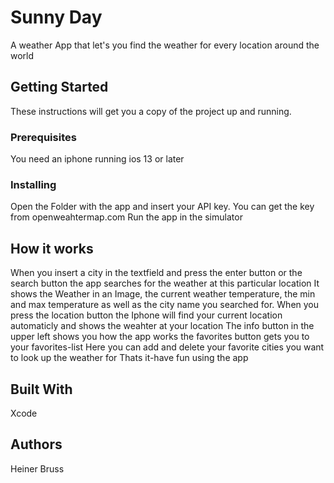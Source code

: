 # Sunny Day

A weather App that let's you find the weather for every location around the world

## Getting Started

These instructions will get you a copy of the project up and running.

### Prerequisites

You need an iphone running ios 13 or later 

### Installing

Open the Folder with the app and insert your API key. You can get the key from openweahtermap.com
Run the app in the simulator


## How it works

When you insert a city in the textfield and press the enter button or the search button the app searches for the weather at this particular location
It shows the Weather in an Image, the current weather temperature, the min and max temperature as well as the city name you searched for.
When you press the location button the Iphone will find your current location automaticly and shows the weahter at your location
The info button in the upper left shows you how the app works
the favorites button gets you to your favorites-list
Here you can add and delete your favorite cities you want to look up the weather for
Thats it-have fun using the app


## Built With

Xcode


## Authors

Heiner Bruss
